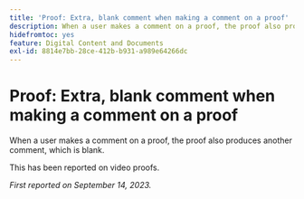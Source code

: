 ```yaml
---
title: 'Proof: Extra, blank comment when making a comment on a proof'
description: When a user makes a comment on a proof, the proof also produces another comment, which is blank.
hidefromtoc: yes
feature: Digital Content and Documents
exl-id: 8814e7bb-28ce-412b-b931-a989e64266dc
---
```

# Proof: Extra, blank comment when making a comment on a proof

<!--WF, WFP TOCs-->

When a user makes a comment on a proof, the proof also produces another comment, which is blank.

This has been reported on video proofs.

_First reported on September 14, 2023._
